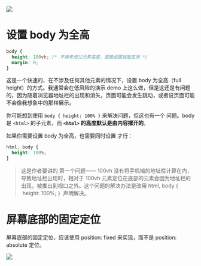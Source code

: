 ![](http://lcjim-img.oss-cn-beijing.aliyuncs.com/2020-02-12-201904.jpg)

# 设置 body 为全高

```css
body {
  height: 100vh; /* 不用考虑父元素高度，直接设置就能生效 */
  margin: 0;
}
```

这是一个快速的、在不涉及任何其他元素的情况下，设置 body 为全高（full height）的方式。我通常会在低风险的演示 demo 上这么做，但是这还是有问题的，因为随着浏览器地址栏的出现和消失，页面可能会发生跳动，或者说页面可能不会像我想象中的那样展示。

你可能想到使用 `body { height: 100% }` 来解决问题，但这也有一个 问题。body 是 `<html>` 的子元素，而 **`<html>` 的高度默认是由内容撑开的**。

如果你需要设置 body 为全高，也需要同时设置 <html> 才行：
```css
html, body { 
  height: 100%;
}
```

> 这是作者要讲的 第一个问题—— 100vh 没有将手机端的地址栏计算在内，导致地址栏出现时，相对于 100vh 元素定位在底部的元素会因为地址栏的出现，被推出到视口之外。这个问题的解决办法是改用 html, body {  height: 100%; }  声明解决。

# 屏幕底部的固定定位

屏幕底部的固定定位，应该使用 position: fixed 来实现，而不是 position: absolute 定位。

![](https://user-gold-cdn.xitu.io/2020/2/12/170373e7a65e9525?imageslim)


